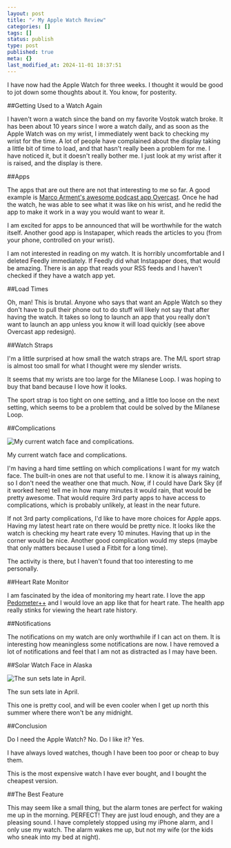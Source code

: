 ```yaml
---
layout: post
title: "✓ My Apple Watch Review"
categories: []
tags: []
status: publish
type: post
published: true
meta: {}
last_modified_at: 2024-11-01 18:37:51
---
```


I have now had the Apple Watch for three weeks. I thought it would be good to jot down some thoughts about it. You know, for posterity.

##Getting Used to a Watch Again


I haven't worn a watch since the band on my favorite Vostok watch broke. It has been about 10 years since I wore a watch daily, and as soon as the Apple Watch was on my wrist, I immediately went back to checking my wrist for the time. A lot of people have complained about the display taking a little bit of time to load, and that hasn't really been a problem for me. I have noticed it, but it doesn't really bother me. I just look at my wrist after it is raised, and the display is there.

##Apps


The apps that are out there are not that interesting to me so far. A good example is 
[Marco Arment's awesome podcast app Overcast](http://www.marco.org/2015/05/08/overcast-apple-watch-redesign). Once he had the watch, he was able to see what it was like on his wrist, and he redid the app to make it work in a way you would want to wear it.

I am excited for apps to be announced that will be worthwhile for the watch itself. Another good app is Instapaper, which reads the articles to you (from your phone, controlled on your wrist).

I am not interested in reading on my watch. It is horribly uncomfortable and I deleted Feedly immediately. If Feedly did what Instapaper does, that would be amazing. There is an app that reads your RSS feeds and I haven't checked if they have a watch app yet.

##Load Times


Oh, man! This is brutal. Anyone who says that want an Apple Watch so they don't have to pull their phone out to do stuff will likely not say that after having the watch. It takes so long to launch an app that you really don't want to launch an app unless you know it will load quickly (see above Overcast app redesign).

##Watch Straps


I'm a little surprised at how small the watch straps are. The M/L sport strap is almost too small for what I thought were my slender wrists.

It seems that my wrists are too large for the Milanese Loop. I was hoping to buy that band because I love how it looks.

The sport strap is too tight on one setting, and a little too loose on the next setting, which seems to be a problem that could be solved by the Milanese Loop.

##Complications











































 

  
  
    
![My current watch face and complications.](/squarespace_images/content_v1_4fffa949e4b0b4590d67b4e7_1432135334952-U6D1TDESQ93YZYQ3HG2F_image-asset.jpeg_)
        
          
        

        
          
          
My current watch face and complications.
  




I'm having a hard time settling on which complications I want for my watch face. The built-in ones are not that useful to me. I know it is always raining, so I don't need the weather one that much. Now, if I could have Dark Sky (if it worked here) tell me in how many minutes it would rain, that would be pretty awesome. That would require 3rd party apps to have access to complications, which is probably unlikely, at least in the near future.

If not 3rd party complications, I'd like to have more choices for Apple apps. Having my latest heart rate on there would be pretty nice. It looks like the watch is checking my heart rate every 10 minutes. Having that up in the corner would be nice. Another good complication would my steps (maybe that only matters because I used a Fitbit for a long time).

The activity is there, but I haven't found that too interesting to me personally.

##Heart Rate Monitor


I am fascinated by the idea of monitoring my heart rate. I love the app 
[Pedometer++](https://appsto.re/us/x_jDQ.i) and I would love an app like that for heart rate. The health app really stinks for viewing the heart rate history.

##Notifications


The notifications on my watch are only worthwhile if I can act on them. It is interesting how meaningless some notifications are now. I have removed a lot of notifications and feel that I am not as distracted as I may have been.

##Solar Watch Face in Alaska











































 

  
  
    
![The sun sets late in April.](/squarespace_images/content_v1_4fffa949e4b0b4590d67b4e7_1432135380790-HZO8FCCSAWOU0W4E6QNJ_image-asset.jpeg_)
        
          
        

        
          
          
The sun sets late in April.
  




This one is pretty cool, and will be even cooler when I get up north this summer where there won't be any midnight.

##Conclusion


Do I need the Apple Watch? No. Do I like it? Yes.

I have always loved watches, though I have been too poor or cheap to buy them.

This is the most expensive watch I have ever bought, and I bought the cheapest version.

##The Best Feature


This may seem like a small thing, but the alarm tones are perfect for waking me up in the morning. PERFECT! They are just loud enough, and they are a pleasing sound. I have completely stopped using my iPhone alarm, and I only use my watch. The alarm wakes me up, but not my wife (or the kids who sneak into my bed at night).
